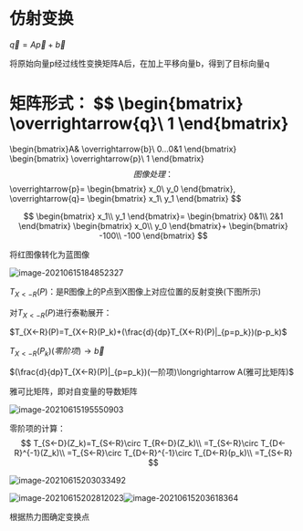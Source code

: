 

# 仿射变换

$\overrightarrow{q}=A\overrightarrow{p}+\overrightarrow{b}$

将原始向量p经过线性变换矩阵A后，在加上平移向量b，得到了目标向量q

矩阵形式：
$$
\begin{bmatrix}
\overrightarrow{q}\\
1
\end{bmatrix}
=
\begin{bmatrix}A&
\overrightarrow{b}\\
0…0&1
\end{bmatrix}
\begin{bmatrix}
\overrightarrow{p}\\
1
\end{bmatrix}
$$
图像处理：
$$
\overrightarrow{p}=
\begin{bmatrix}
x_0\\
y_0
\end{bmatrix},
\overrightarrow{q}=
\begin{bmatrix}
x_1\\
y_1
\end{bmatrix}
$$

$$
\begin{bmatrix}
x_1\\
y_1
\end{bmatrix}=
\begin{bmatrix}
0&1\\
2&1
\end{bmatrix}
\begin{bmatrix}
x_0\\
y_0
\end{bmatrix}+
\begin{bmatrix}
-100\\
-100
\end{bmatrix}
$$

将红图像转化为蓝图像

![image-20210615184852327](https://gitee.com/Black_Friday/blog/raw/master/image/image-20210615184852327.png)





$T_{X<-R}(P)$：是R图像上的P点到X图像上对应位置的反射变换(下图所示)

对$T_{X<-R}(P)$进行泰勒展开：

$T_{X<-R}(P)=T_{X<-R}(P_k)+(\frac{d}{dp}T_{X<-R}(P)|_{p=p_k})(p-p_k)$

$T_{X<-R}(P_k)(零阶项)\longrightarrow \overrightarrow{b}$

$(\frac{d}{dp}T_{X<-R}(P)|_{p=p_k})(一阶项)\longrightarrow A(雅可比矩阵)$

雅可比矩阵，即对自变量的导数矩阵

![image-20210615195550903](https://gitee.com/Black_Friday/blog/raw/master/image/image-20210615195550903.png)

零阶项的计算：
$$
T_{S<-D}(Z_k)=T_{S<-R}\circ T_{R<-D}(Z_k)\\
=T_{S<-R}\circ T_{D<-R}^{-1}(Z_k)\\
=T_{S<-R}\circ T_{D<-R}^{-1}\circ T_{D<-R}(p_k)\\
=T_{S<-R}
$$


![image-20210615203033492](https://gitee.com/Black_Friday/blog/raw/master/image/image-20210615203033492.png)

![image-20210615202812023](https://gitee.com/Black_Friday/blog/raw/master/image/image-20210615202812023.png)![image-20210615203618364](https://gitee.com/Black_Friday/blog/raw/master/image/image-20210615203618364.png)

根据热力图确定变换点